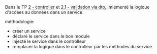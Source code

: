 Dans le TP [2 - controller](../2.0-controllers/TP.md) et [2.1 - validation via dto](../2.1-validation-via-dto/TP.md), imlémenté la logique d'accées au données dans un service.

méthodologie:
- créer un service
- déclaré le service dans le bon module 
- injecté le service dans le controlleur
- remplacer la logique dans le controlleur par les méthodes du service
